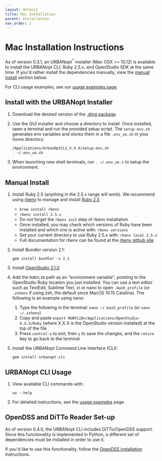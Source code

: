 ```yaml
---
layout: default
title: Mac Installation
parent: Installation
nav_order: 1
---
```


# Mac Installation Instructions

As of version 0.3.1, an URBANopt<sup>&trade;</sup> installer (Mac OSX >= 10.12) is available to install the URBANopt CLI, Ruby 2.5.x, and OpenStudio SDK at the same time.  If you'd rather install the dependencies manually, view the [manual install](#manual-install) section below.

For CLI usage examples, see our [usage examples page](../usage/run_project.md)

## Install with the URBANopt Installer

1. Download the desired version of the  [.dmg package](http://urbanopt-cli-installers.s3-website-us-west-2.amazonaws.com/).

1. Use the GUI installer and choose a directory to install. Once installed, open a terminal and run the provided setup script. The ```setup-env.sh``` generates env variables and stores them in a file ```.env_uo.sh``` in your home directory: 

    ```bash
    /Applications/UrbanOptCLI_X.X.X/setup-env.sh  
    . ~/.env_uo.sh
    ```

1. When launching new shell terminals, run ```. ~/.env_uo.s``` to setup the environment. 


## Manual Install

1. Install Ruby 2.5 (anything in the 2.5.x range will work).  We recommend using [rbenv](https://github.com/rbenv/rbenv#installation) to manage and install [Ruby 2.5](https://github.com/rbenv/rbenv#installing-ruby-versions)
    - `brew install rbenv`
    - `rbenv install 2.5.x`
    - Do not forget the `rbenv init` step of rbenv installation
    - Once installed, you may check which versions of Ruby have been installed and which one is active with: `rbenv versions`
    - Set your current directory to use Ruby 2.5.x with: `rbenv local 2.5.x`
    - Full documentation for rbenv can be found at the [rbenv github site](https://github.com/rbenv/rbenv#command-reference)

1. Install Bundler version 2.1:

	```terminal
	gem install bundler -v 2.1
	```

1. Install [OpenStudio 3.1.0](https://github.com/NREL/OpenStudio/releases/tag/v3.1.0)  

1. Add the `RUBYLIB` path as an "environment variable", pointing to the OpenStudio Ruby location you just installed.  You can use a text editor such as TextEdit, Sublime Text, vi or nano to open `.bash_profile` (or `.zshenv` if using zsh, the default since MacOS 10.15 Catalina).  The following is an example using nano:

    1. Type the following in the terminal: `nano ~/.bash_profile` (or `nano ~/.zshenv`)
    1. Copy and paste `export RUBYLIB=/Applications/OpenStudio-X.X.X/Ruby` (where X.X.X is the OpenStudio version installed) at the top of the file
    1. Press `control-x` to exit, then `y` to save the changes, and the `return` key to go back to the terminal

1. Install the URBANopt Command Line Interface (CLI):

    ```terminal
    gem install urbanopt-cli
    ```

## URBANopt CLI Usage

1. View available CLI commands with:

    ```terminal
    uo --help
    ```

1. For detailed instructions, see the [usage examples](../usage/run_project.md) page.

## OpenDSS and DiTTo Reader Set-up

As of version 0.4.0, the URBANopt CLI includes DiTTo/OpenDSS support.  Since this functionality is implemented in Python, a different set of dependencies must be installed in order to use it.  

If you'd like to use this functionality, follow the [OpenDSS installation](./ditto_reader.md) instructions.
